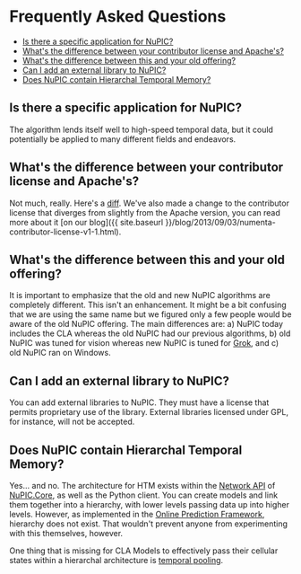 Frequently Asked Questions
===========================

* [Is there a specific application for NuPIC?](#is_there_a_specific_application_for_nupic)
* [What's the difference between your contributor license and Apache's?](#whats_the_difference_between_your_contributor_license_and_apaches)
* [What's the difference between this and your old offering?](#whats_the_difference_between_this_and_your_old_offering)
* [Can I add an external library to NuPIC?](#can_i_add_an_external_library_to_nupic)
* [Does NuPIC contain Hierarchal Temporal Memory?](#does_nupic_contain_hierarchal_temporal_memory)

Is there a specific application for NuPIC?
--------------------
The algorithm lends itself well to high-speed temporal data, but it could potentially be applied to many different fields and endeavors.


What's the difference between your contributor license and Apache's?
--------------------
Not much, really. Here's a [diff](http://www.diffchecker.com/tas54ez4). We've also made a change to the contributor license that diverges from slightly from the Apache version, you can read more about it [on our blog]({{ site.baseurl }}/blog/2013/09/03/numenta-contributor-license-v1-1.html).


What's the difference between this and your old offering?
--------------------
It is important to emphasize that the old and new NuPIC algorithms are completely different.  This isn't an enhancement.  It might be a bit confusing that we are using the same name but we figured only a few people would be aware of the old NuPIC offering. The main differences are: a) NuPIC today includes the CLA whereas the old NuPIC had our previous algorithms, b) old NuPIC was tuned for vision whereas new NuPIC is tuned for [Grok](http://groksolutions.com/product.html), and c) old NuPIC ran on Windows.


Can I add an external library to NuPIC?
--------------------
You can add external libraries to NuPIC. They must have a license that permits proprietary use of the library. External libraries licensed under GPL, for instance, will not be accepted.

Does NuPIC contain Hierarchal Temporal Memory?
--------------------
Yes... and no. The architecture for HTM exists within the [Network API](https://github.com/numenta/nupic/wiki/NuPIC-Core-Network-API) of [NuPIC.Core](https://github.com/numenta/nupic.core), as well as the Python client. You can create models and link them together into a hierarchy, with lower levels passing data up into higher levels. However, as implemented in the [Online Prediction Framework](https://github.com/numenta/nupic/wiki/Online-Prediction-Framework), hierarchy does not exist. That wouldn't prevent anyone from experimenting with this themselves, however.

One thing that is missing for CLA Models to effectively pass their cellular states within a hierarchal architecture is [temporal pooling](https://github.com/numenta/nupic/wiki/New-Ideas-About-Temporal-Pooling).
